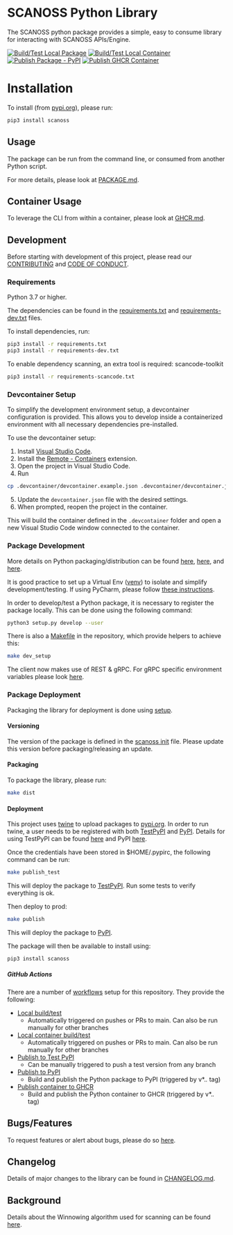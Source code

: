 # SCANOSS Python Library
The SCANOSS python package provides a simple, easy to consume library for interacting with SCANOSS APIs/Engine.

[![Build/Test Local Package](https://github.com/scanoss/scanoss.py/actions/workflows/python-local-test.yml/badge.svg)](https://github.com/scanoss/scanoss.py/actions/workflows/python-local-test.yml)
[![Build/Test Local Container](https://github.com/scanoss/scanoss.py/actions/workflows/container-local-test.yml/badge.svg)](https://github.com/scanoss/scanoss.py/actions/workflows/container-local-test.yml)
[![Publish Package - PyPI](https://github.com/scanoss/scanoss.py/actions/workflows/python-publish-pypi.yml/badge.svg)](https://github.com/scanoss/scanoss.py/actions/workflows/python-publish-pypi.yml)
[![Publish GHCR Container](https://github.com/scanoss/scanoss.py/actions/workflows/container-publish-ghcr.yml/badge.svg)](https://github.com/scanoss/scanoss.py/actions/workflows/container-publish-ghcr.yml)

# Installation
To install (from [pypi.org](https://pypi.org/project/scanoss)), please run:
```bash
pip3 install scanoss
```

## Usage
The package can be run from the command line, or consumed from another Python script.

For more details, please look at [PACKAGE.md](PACKAGE.md).

## Container Usage
To leverage the CLI from within a container, please look at [GHCR.md](GHCR.md).

## Development
Before starting with development of this project, please read our [CONTRIBUTING](CONTRIBUTING.md) and [CODE OF CONDUCT](CODE_OF_CONDUCT.md).

### Requirements
Python 3.7 or higher.

The dependencies can be found in the [requirements.txt](requirements.txt) and [requirements-dev.txt](requirements-dev.txt) files.

To install dependencies, run:
```bash
pip3 install -r requirements.txt
pip3 install -r requirements-dev.txt
```

To enable dependency scanning, an extra tool is required: scancode-toolkit
```bash
pip3 install -r requirements-scancode.txt
```

### Devcontainer Setup
To simplify the development environment setup, a devcontainer configuration is provided. This allows you to develop inside a containerized environment with all necessary dependencies pre-installed.

To use the devcontainer setup:
1. Install [Visual Studio Code](https://code.visualstudio.com/).
2. Install the [Remote - Containers](https://marketplace.visualstudio.com/items?itemName=ms-vscode-remote.remote-containers) extension.
3. Open the project in Visual Studio Code.
4. Run 
```bash
cp .devcontainer/devcontainer.example.json .devcontainer/devcontainer.json
``` 
5. Update the `devcontainer.json` file with the desired settings.
6. When prompted, reopen the project in the container.

This will build the container defined in the `.devcontainer` folder and open a new Visual Studio Code window connected to the container.

### Package Development
More details on Python packaging/distribution can be found [here](https://packaging.python.org/overview/), [here](https://packaging.python.org/guides/distributing-packages-using-setuptools/), and [here](https://packaging.python.org/guides/using-testpypi/#using-test-pypi).

It is good practice to set up a Virtual Env ([venv](https://docs.python.org/3/library/venv.html)) to isolate and simplify development/testing.
If using PyCharm, please follow [these instructions](https://www.jetbrains.com/help/pycharm/creating-virtual-environment.html).

In order to develop/test a Python package, it is necessary to register the package locally. This can be done using the following command:
```bash
python3 setup.py develop --user
```
There is also a [Makefile](Makefile) in the repository, which provide helpers to achieve this:
```bash
make dev_setup
```
The client now makes use of REST & gRPC. For gRPC specific environment variables please look [here](https://github.com/grpc/grpc/blob/master/doc/environment_variables.md).

### Package Deployment
Packaging the library for deployment is done using [setup](https://docs.python.org/3/distutils/setupscript.html).

#### Versioning
The version of the package is defined in the [scanoss init](src/scanoss/__init__.py) file. Please update this version before packaging/releasing an update.

#### Packaging
To package the library, please run:
```bash
make dist
```

#### Deployment
This project uses [twine](https://twine.readthedocs.io/en/latest/) to upload packages to [pypi.org](https://pypi.org).
In order to run twine, a user needs to be registered with both [TestPyPI](https://test.pypi.org) and [PyPI](https://pypi.org).
Details for using TestPyPI can be found [here](https://packaging.python.org/guides/using-testpypi) and PyPI [here](https://packaging.python.org/guides/distributing-packages-using-setuptools/#uploading-your-project-to-pypi).

Once the credentials have been stored in $HOME/.pypirc, the following command can be run:
```bash
make publish_test
```
This will deploy the package to [TestPyPI](https://test.pypi.org/project/scanoss). Run some tests to verify everything is ok.

Then deploy to prod:
```bash
make publish
```
This will deploy the package to [PyPI](https://pypi.org/project/scanoss).

The package will then be available to install using:
```bash
pip3 install scanoss
```

##### GitHub Actions
There are a number of [workflows](.github/workflows) setup for this repository. They provide the following:
* [Local build/test](.github/workflows/python-local-test.yml)
  * Automatically triggered on pushes or PRs to main. Can also be run manually for other branches
* [Local container build/test](.github/workflows/container-local-test.yml)
  * Automatically triggered on pushes or PRs to main. Can also be run manually for other branches
* [Publish to Test PyPI](.github/workflows/python-publish-testpypi.yml)
  * Can be manually triggered to push a test version from any branch
* [Publish to PyPI](.github/workflows/python-publish-pypi.yml)
  * Build and publish the Python package to PyPI (triggered by v*.*.* tag)
* [Publish container to GHCR](.github/workflows/container-publish-ghcr.yml)
  * Build and publish the Python container to GHCR (triggered by v*.*.* tag)

## Bugs/Features
To request features or alert about bugs, please do so [here](https://github.com/scanoss/scanoss.py/issues).

## Changelog
Details of major changes to the library can be found in [CHANGELOG.md](CHANGELOG.md).

## Background
Details about the Winnowing algorithm used for scanning can be found [here](WINNOWING.md).

